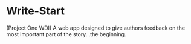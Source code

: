 # Write-Start
(Project One WDI) A web app designed to give authors feedback on the most important part of the story...the beginning. 
